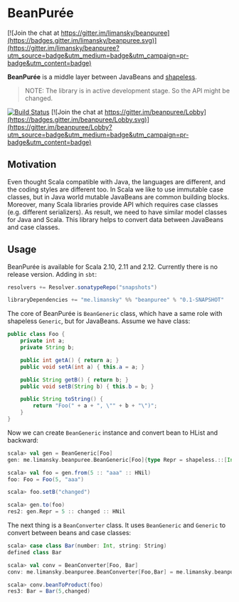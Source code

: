 BeanPurée
=========

[![Join the chat at https://gitter.im/limansky/beanpuree](https://badges.gitter.im/limansky/beanpuree.svg)](https://gitter.im/limansky/beanpuree?utm_source=badge&utm_medium=badge&utm_campaign=pr-badge&utm_content=badge)

**BeanPurée** is a middle layer between JavaBeans and [shapeless][shapeless].

> NOTE: The library is in active development stage. So the API might be changed.

[![Build Status](https://travis-ci.org/limansky/beanpuree.svg?branch=master)](https://travis-ci.org/limansky/beanpuree)
[![Join the chat at https://gitter.im/beanpuree/Lobby](https://badges.gitter.im/beanpuree/Lobby.svg)](https://gitter.im/beanpuree/Lobby?utm_source=badge&utm_medium=badge&utm_campaign=pr-badge&utm_content=badge)

## Motivation

Even thought Scala compatible with Java, the languages are different, and the
coding styles are different too.  In Scala we like to use immutable case classes,
but in Java world mutable JavaBeans are common building blocks.  Moreover, many
Scala libraries provide API which requires case classes (e.g. different serializers).
As result, we need to have similar model classes for Java and Scala.  This library
helps to convert data between JavaBeans and case classes.

## Usage

BeanPurée is available for Scala 2.10, 2.11 and 2.12.  Currently there is no
release version.  Adding in `sbt`:

```Scala
resolvers += Resolver.sonatypeRepo("snapshots")

libraryDependencies += "me.limansky" %% "beanpuree" % "0.1-SNAPSHOT"
```

The core of BeanPurée is `BeanGeneric` class, which have a same role with
shapeless `Generic`, but for JavaBeans.  Assume we have class:

```Java
public class Foo {
    private int a;
    private String b;

    public int getA() { return a; }
    public void setA(int a) { this.a = a; }

    public String getB() { return b; }
    public void setB(String b) { this.b = b; }

    public String toString() {
        return "Foo(" + a + ", \"" + b + "\")";
    }
}

```

Now we can create `BeanGeneric` instance and convert bean to HList and backward:

```Scala
scala> val gen = BeanGeneric[Foo]
gen: me.limansky.beanpuree.BeanGeneric[Foo]{type Repr = shapeless.::[Int,shapeless.::[String,shapeless.HNil]]}

scala> val foo = gen.from(5 :: "aaa" :: HNil)
foo: Foo = Foo(5, "aaa")

scala> foo.setB("changed")

scala> gen.to(foo)
res2: gen.Repr = 5 :: changed :: HNil
```

The next thing is a `BeanConverter` class.  It uses `BeanGeneric` and `Generic`
to convert between beans and case classes:

```Scala
scala> case class Bar(number: Int, string: String)
defined class Bar

scala> val conv = BeanConverter[Foo, Bar]
conv: me.limansky.beanpuree.BeanConverter[Foo,Bar] = me.limansky.beanpuree.BeanConverter$$anon$1@4eae0bc5

scala> conv.beanToProduct(foo)
res3: Bar = Bar(5,changed)
```

[shapeless]: http://github.com/milessabin/shapeless
